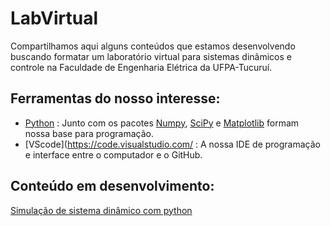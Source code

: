# LabVirtual

Compartilhamos aqui alguns conteúdos que estamos desenvolvendo buscando formatar um laboratório virtual para sistemas dinâmicos e controle na Faculdade de Engenharia Elétrica da UFPA-Tucuruí.

## Ferramentas do nosso interesse:

- [Python](https://www.python.org/) : Junto com os pacotes [Numpy](https://numpy.org/), [SciPy](https://scipy.org/) e [Matplotlib](https://matplotlib.org/) formam nossa base para programação.
- [VScode](https://code.visualstudio.com/ : A nossa IDE de programação e interface entre o computador e o GitHub. 

## Conteúdo em desenvolvimento:

[Simulação de sistema dinâmico com python](ManimEDO.html)
